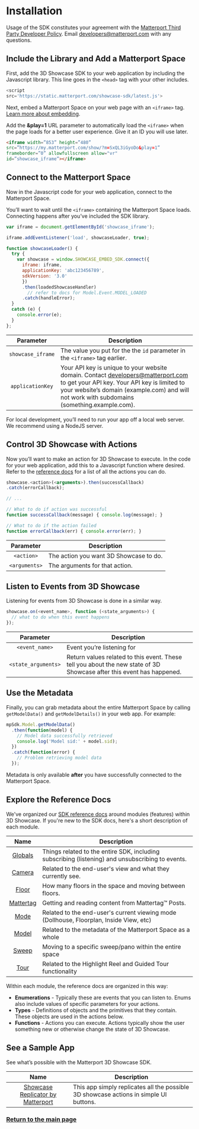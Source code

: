 # Installation


<div class="note">Usage of the SDK constitutes your agreement with the <a href="https://matterport.com/legal/terms-of-service/">Matterport Third Party Developer Policy</a>. Email <a href="mailto:developers@matterport.com">developers@matterport.com</a> with any questions.</div>

## Include the Library and Add a Matterport Space

First, add the 3D Showcase SDK to your web application by including the Javascript library. This line goes in the `<head>` tag with your other includes.

``` javascript
<script
src='https://static.matterport.com/showcase-sdk/latest.js'>
```

Next, embed a Matterport Space on your web page with an `<iframe>` tag. [Learn more about embedding](https://support.matterport.com/hc/en-us/articles/115004549347-Embed-a-Space-with-an-iframe-).

Add the **&play=1** URL parameter to automatically load the `<iframe>` when the page loads for a better user experience. Give it an ID you will use later.

``` html
<iframe width=”853” height=”480”
src=”https://my.matterport.com/show/?m=SxQL3iGyoDo&play=1”
frameborder=”0” allowfullscreen allow="vr"
id=”showcase_iframe”></iframe>
```

## Connect to the Matterport Space

Now in the Javascript code for your web application, connect to the Matterport Space.

You’ll want to wait until the `<iframe>` containing the Matterport Space loads. Connecting happens after you’ve included the SDK library.

``` javascript
var iframe = document.getElementById('showcase_iframe');

iframe.addEventListener('load', showcaseLoader, true);

function showcaseLoader() {
  try {
    var showcase = window.SHOWCASE_EMBED_SDK.connect({
      iframe: iframe,
      applicationKey: 'abc123456789',
      sdkVersion: '3.0'
      })
      .then(loadedShowcaseHandler)
        // refer to docs for Model.Event.MODEL_LOADED
      .catch(handleError);
  }
  catch (e) {
    console.error(e);
  }
};
```

Parameter | Description
:---: | ---
`showcase_iframe` | The value you put for the the `id` parameter in the `<iframe>` tag earlier.
`applicationKey` | Your API key is unique to your website domain. Contact <developers@matterport.com> to get your API key. Your API key is limited to your website’s domain (example.com) and will not work with subdomains (something.example.com).


<div class="note">For local development, you’ll need to run your app off a local web server. We recommend using a NodeJS server.</div>


## Control 3D Showcase with Actions

Now you’ll want to make an action for 3D Showcase to execute. In the code for your web application, add this to a Javascript function where desired. Refer to the [reference docs](reference/index.html) for a list of all the actions you can do.

```javascript
showcase.<action>(<arguments>).then(successCallback)
.catch(errorCallback);

// ...

// What to do if action was successful
function successCallback(message) { console.log(message); }

// What to do if the action failed
function errorCallback(err) { console.error(err); }
```

Parameter | Description
:---: | ---
`<action>` | The action you want 3D Showcase to do.
`<arguments>` | The arguments for that action.


## Listen to Events from 3D Showcase

Listening for events from 3D Showcase is done in a similar way.

```javascript
showcase.on(<event_name>, function (<state_arguments>) {
  // what to do when this event happens
});
```

Parameter | Description
:-----: | -----
`<event_name>` | Event you’re listening for
`<state_arguments>` | Return values related to this event. These tell you about the new state of 3D Showcase after this event has happened.


## Use the Metadata

Finally, you can grab metadata about the entire Matterport Space by calling `getModelData()` and `getModelDetails()` in your web app. For example:

``` javascript
mpSdk.Model.getModelData()
  .then(function(model) {
    // Model data successfully retrieved
    console.log('Model sid:' + model.sid);
  })
  .catch(function(error) {
    // Problem retrieving model data
  });
```

Metadata is only available **after** you have successfully connected to the Matterport Space.


## Explore the Reference Docs

We've organized our [SDK reference docs](reference/index.html) around modules (features) within 3D Showcase. If you're new to the SDK docs, here's a short description of each module.

Name | Description
:---: | ---
[Globals](reference/index.html) | Things related to the entire SDK, including subscribing (listening) and unsubscribing to events.
[Camera](reference/modules/camera.html) | Related to the end-user's view and what they currently see.
[Floor](reference/modules/floor.html) | How many floors in the space and moving between floors.
[Mattertag](reference/modules/mattertag.html) | Getting and reading content from Mattertag™ Posts.
[Mode](reference/modules/mode.html) | Related to the end-user's current viewing mode (Dollhouse, Floorplan, Inside View, etc)
[Model](reference/modules/model.html) | Related to the metadata of the Matterport Space as a whole
[Sweep](reference/modules/sweep.html) | Moving to a specific sweep/pano within the entire space
[Tour](reference/modules/tour.html) | Related to the Highlight Reel and Guided Tour functionality

Within each module, the reference docs are organized in this way:
- **Enumerations** - Typically these are events that you can listen to. Enums also include values of specific parameters for your actions.
- **Types** - Definitions of objects and the primitives that they contain. These objects are used in the actions below.
- **Functions** - Actions you can execute. Actions typically show the user something new or otherwise change the state of 3D Showcase.


## See a Sample App

See what’s possible with the Matterport 3D Showcase SDK.

Name | Description
:---: | ---
[Showcase Replicator by Matterport](https://matterport.github.io/showcase-sdk-sample-app/app/) | This app simply replicates all the possible 3D showcase actions in simple UI buttons.


### [Return to the main page](index.md)
